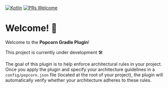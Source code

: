 [![Kotlin](https://img.shields.io/badge/kotlin-2.0.20-blue.svg?logo=kotlin)](http://kotlinlang.org)
[![PRs Welcome](https://img.shields.io/badge/PRs-welcome-brightgreen.svg)](https://github.com/gabrielbmoro/MovieDB-Android/issues)

# Welcome! 👋

Welcome to the **Popcorn Gradle Plugin**!

This project is currently under development 🛠️

The goal of this plugin is to help enforce architectural rules in your project. Once you apply the plugin and specify your architecture guidelines in a `config/popcorn.json` file (located at the root of your project), the plugin will automatically verify whether your architecture adheres to these rules.